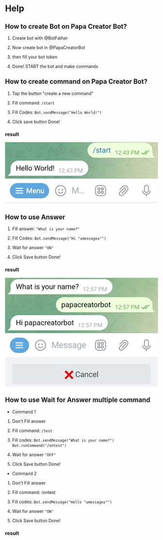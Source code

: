 # Help


## How to create Bot on Papa Creator Bot?
1. Create bot with @BotFather

2. Now create bot in @PapaCreatorBot

3. then fill your bot token

4. Done! START the bot and make commands

## How to create command on Papa Creator Bot?

1. Tap the button "create a new command"
 
2. Fill command: `/start`

3. Fill Codes: `Bot.sendMessage("Hello World!")`

5. Click save button Done!

### result
![](https://github.com/PapaCreatorBot/Help/blob/6930411f86321ec81f5d824ca1a4ccbf99bc8142/images/IMG_20230531_124504.jpg)

## How to use Answer

1. Fill answer:
`"What is your name?"`


3. Fill Codes: `Bot.sendMessage("Hi "±message±"")`

4. Wait for answer `"ON"`

5. Click Save button Done!

### result

![](https://github.com/PapaCreatorBot/Help/blob/main/images/IMG_20230531_125804.jpg)

## How to use Wait for Answer multiple command

* Command 1

1. Don't Fill answer

2. Fill command: `/test`

3. Fill codes: `Bot.sendMessage("What is your name?") 
 Bot.runCommand("/ontest")`

4. Wait for answer `"OFF"`

5. Click Save button Done!


* Command 2

1. Don't Fill answer

2. Fill command: /ontest

3. Fill codes: `Bot.sendMessage("Hello "±message±"")`

4. Wait for answer `"ON"`

5. Click Save button Done!

### result

![]()
